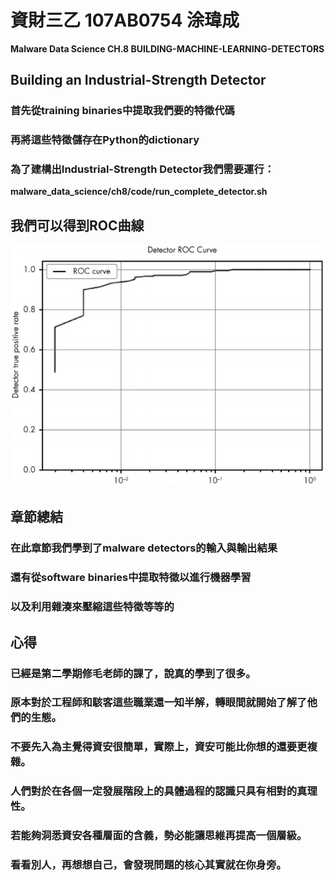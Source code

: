 # 資財三乙 107AB0754 涂瑋成
**Malware Data Science CH.8 BUILDING-MACHINE-LEARNING-DETECTORS**
## Building an Industrial-Strength Detector
### 首先從training binaries中提取我們要的特徵代碼
### 再將這些特徵儲存在Python的dictionary
### 為了建構出Industrial-Strength Detector我們需要運行：
**malware_data_science/ch8/code/run_complete_detector.sh**
## 我們可以得到ROC曲線
![GITHUB](https://github.com/PudiHero/BUILDING-MACHINE-LEARNING-DETECTORS/blob/main/ROC%20Curve.png)
## 章節總結
### 在此章節我們學到了malware detectors的輸入與輸出結果
### 還有從software binaries中提取特徵以進行機器學習
### 以及利用雜湊來壓縮這些特徵等等的
## 心得
### 已經是第二學期修毛老師的課了，說真的學到了很多。
### 原本對於工程師和駭客這些職業還一知半解，轉眼間就開始了解了他們的生態。
### **不要先入為主覺得資安很簡單，實際上，資安可能比你想的還要更複雜。**
### 人們對於在各個一定發展階段上的具體過程的認識只具有相對的真理性。
### 若能夠洞悉資安各種層面的含義，勢必能讓思維再提高一個層級。
### 看看別人，再想想自己，會發現問題的核心其實就在你身旁。
